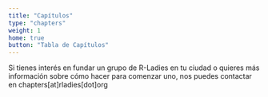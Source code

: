 ```yaml
---
title: "Capítulos"
type: "chapters"
weight: 1
home: true
button: "Tabla de Capítulos"
---
```


Si tienes interés en fundar un grupo de R-Ladies en tu ciudad o quieres más información sobre cómo hacer para comenzar uno, nos puedes contactar en chapters[at]rladies[dot]org
